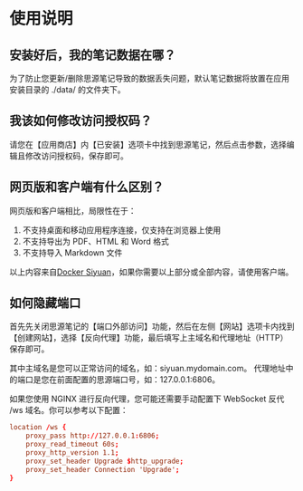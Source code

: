 # 使用说明

## 安装好后，我的笔记数据在哪？

为了防止您更新/删除思源笔记导致的数据丢失问题，默认笔记数据将放置在应用安装目录的 ./data/ 的文件夹下。

## 我该如何修改访问授权码？

请您在【应用商店】内【已安装】选项卡中找到思源笔记，然后点击参数，选择编辑且修改访问授权码，保存即可。

## 网页版和客户端有什么区别？

网页版和客户端相比，局限性在于：
1. 不支持桌面和移动应用程序连接，仅支持在浏览器上使用
2. 不支持导出为 PDF、HTML 和 Word 格式
3. 不支持导入 Markdown 文件

以上内容来自[Docker Siyuan](https://hub.docker.com/r/b3log/siyuan)，如果你需要以上部分或全部内容，请使用客户端。

## 如何隐藏端口

首先先关闭思源笔记的【端口外部访问】功能，然后在左侧【网站】选项卡内找到【创建网站】，选择【反向代理】功能，最后填写上主域名和代理地址（HTTP）保存即可。

其中主域名是您可以正常访问的域名，如：siyuan.mydomain.com。
代理地址中的端口是您在前面配置的思源端口号，如：127.0.0.1:6806。

如果您使用 NGINX 进行反向代理，您可能还需要手动配置下 WebSocket 反代 /ws 域名。你可以参考以下配置：

```conf
location /ws {
    proxy_pass http://127.0.0.1:6806;
    proxy_read_timeout 60s;
    proxy_http_version 1.1;
    proxy_set_header Upgrade $http_upgrade;
    proxy_set_header Connection 'Upgrade';
}
```
